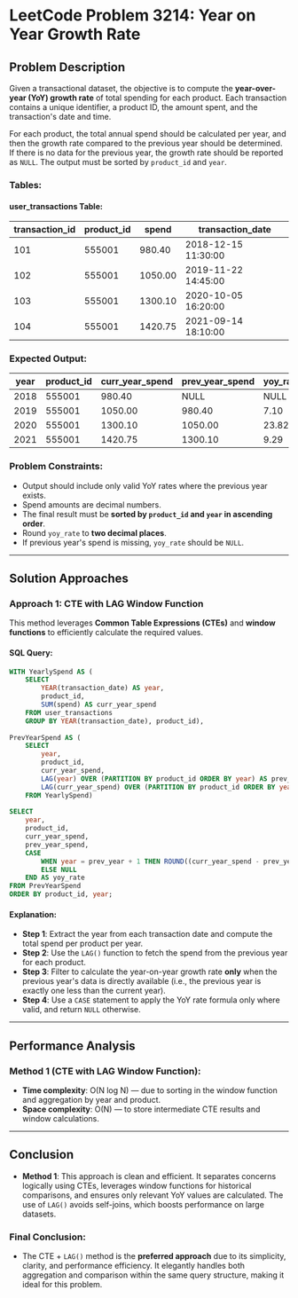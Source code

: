 # LeetCode Problem 3214: Year on Year Growth Rate

## Problem Description

Given a transactional dataset, the objective is to compute the **year-over-year (YoY) growth rate** of total spending for each product. Each transaction contains a unique identifier, a product ID, the amount spent, and the transaction's date and time.

For each product, the total annual spend should be calculated per year, and then the growth rate compared to the previous year should be determined. If there is no data for the previous year, the growth rate should be reported as `NULL`. The output must be sorted by `product_id` and `year`.

### Tables:

#### user_transactions Table:

| transaction_id | product_id | spend  | transaction_date      |
|----------------|------------|--------|------------------------|
| 101            | 555001     | 980.40 | 2018-12-15 11:30:00    |
| 102            | 555001     | 1050.00| 2019-11-22 14:45:00    |
| 103            | 555001     | 1300.10| 2020-10-05 16:20:00    |
| 104            | 555001     | 1420.75| 2021-09-14 18:10:00    |

### Expected Output:

| year | product_id | curr_year_spend | prev_year_spend | yoy_rate |
|------|------------|------------------|------------------|----------|
| 2018 | 555001     | 980.40           | NULL             | NULL     |
| 2019 | 555001     | 1050.00          | 980.40           | 7.10     |
| 2020 | 555001     | 1300.10          | 1050.00          | 23.82    |
| 2021 | 555001     | 1420.75          | 1300.10          | 9.29     |

### Problem Constraints:
- Output should include only valid YoY rates where the previous year exists.
- Spend amounts are decimal numbers.
- The final result must be **sorted by `product_id` and `year` in ascending order**.
- Round `yoy_rate` to **two decimal places**.
- If previous year's spend is missing, `yoy_rate` should be `NULL`.

---

## Solution Approaches

### Approach 1: CTE with LAG Window Function

This method leverages **Common Table Expressions (CTEs)** and **window functions** to efficiently calculate the required values.

#### SQL Query:
```sql
WITH YearlySpend AS (
    SELECT 
        YEAR(transaction_date) AS year, 
        product_id, 
        SUM(spend) AS curr_year_spend 
    FROM user_transactions 
    GROUP BY YEAR(transaction_date), product_id),
    
PrevYearSpend AS (
    SELECT 
        year,
        product_id,
        curr_year_spend,
        LAG(year) OVER (PARTITION BY product_id ORDER BY year) AS prev_year,
        LAG(curr_year_spend) OVER (PARTITION BY product_id ORDER BY year) AS prev_year_spend
    FROM YearlySpend)
    
SELECT
    year,
    product_id,
    curr_year_spend,
    prev_year_spend,
    CASE 
        WHEN year = prev_year + 1 THEN ROUND((curr_year_spend - prev_year_spend) * 100.0 / prev_year_spend, 2)
        ELSE NULL
    END AS yoy_rate
FROM PrevYearSpend
ORDER BY product_id, year;
```

#### Explanation:
- **Step 1**: Extract the year from each transaction date and compute the total spend per product per year.
- **Step 2**: Use the `LAG()` function to fetch the spend from the previous year for each product.
- **Step 3**: Filter to calculate the year-on-year growth rate **only** when the previous year's data is directly available (i.e., the previous year is exactly one less than the current year).
- **Step 4**: Use a `CASE` statement to apply the YoY rate formula only where valid, and return `NULL` otherwise.

---

## Performance Analysis

### Method 1 (CTE with LAG Window Function):

- **Time complexity**: O(N log N) — due to sorting in the window function and aggregation by year and product.
- **Space complexity**: O(N) — to store intermediate CTE results and window calculations.

---

## Conclusion

- **Method 1**: This approach is clean and efficient. It separates concerns logically using CTEs, leverages window functions for historical comparisons, and ensures only relevant YoY values are calculated. The use of `LAG()` avoids self-joins, which boosts performance on large datasets.

### Final Conclusion:
- The CTE + `LAG()` method is the **preferred approach** due to its simplicity, clarity, and performance efficiency. It elegantly handles both aggregation and comparison within the same query structure, making it ideal for this problem.
